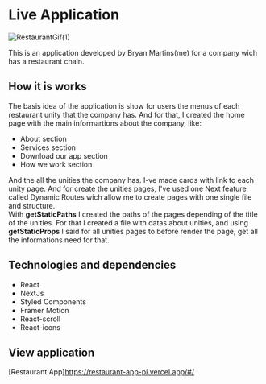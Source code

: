 # Live Application

![RestaurantGif(1)](https://user-images.githubusercontent.com/62571814/130250041-179acac9-e8ad-4a8a-9e70-2fbfc39f82ba.gif)


This is an application developed by Bryan Martins(me) for a company wich has a restaurant chain. 

## How it is works

The basis idea of the application is show for users the menus of each restaurant unity that the company has. And for that, I created the home page with the main informartions about the company, like: 

- About section
- Services section
- Download our app section
- How we work section

And the all the unities the company has. I-ve made cards with link to each unity page. And for create the unities pages, I've used one Next feature called Dynamic Routes wich allow me to create pages with one single file and structure.  
With **getStaticPaths** I created the paths of the pages depending of the title of the unities. For that I created a file with datas about unities, and using **getStaticProps** I said for all unities pages to before render the page, get all the informations need for that.

## Technologies and dependencies

- React
- NextJs
- Styled Components
- Framer Motion
- React-scroll
- React-icons

## View application

[Restaurant App]https://restaurant-app-pi.vercel.app/#/
